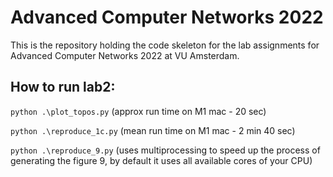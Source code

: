 # Advanced Computer Networks 2022

This is the repository holding the code skeleton for the lab assignments for Advanced Computer Networks 2022 at VU Amsterdam.



## How to run lab2:

`python .\plot_topos.py`
(approx run time on M1 mac - 20 sec)

`python .\reproduce_1c.py`
(mean run time on M1 mac - 2 min 40 sec)

`python .\reproduce_9.py` (uses multiprocessing to speed up the process of generating the figure 9, by default it uses all available cores of your CPU)
